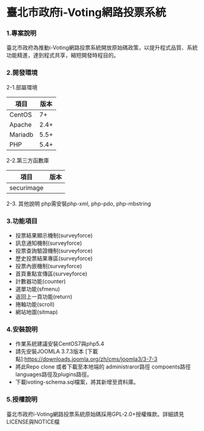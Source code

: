 # 臺北市政府i-Voting網路投票系統

### 1.專案說明
臺北市政府為推動i-Voting網路投票系統開放原始碼政策，以提升程式品質、系統功能精進，達到程式共享，縮短開發時程目的。
  
### 2.開發環境

2-1.部屬環境

|項目|版本|
|--- |---|
|CentOS|7+|
|Apache|2.4+|
|Mariadb|5.5+|
|PHP|5.4+|

2-2.第三方函數庫

|項目|版本|
|--- |---|
|securimage||

2-3. 其他說明
php需安裝php-xml, php-pdo, php-mbstring
	
### 3.功能項目

* 投票結果顯示機制(surveyforce)
* 訊息通知機制(surveyforce)
* 投票查詢驗證機制(surveyforce)
* 歷史投票結果專區(surveyforce)
* 投票內嵌機制(surveyforce)  
* 首頁重點宣傳區(surveyforce)
* 計數器功能(counter)
* 選單功能(sfmenu)
* 返回上一頁功能(return)
* 捲軸功能(scroll)
* 網站地圖(sitmap)

### 4.安裝說明

 * 作業系統建議安裝CentOS7與php5.4
 * 請先安裝JOOMLA 3.7.3版本  [下載點]:https://downloads.joomla.org/zh/cms/joomla3/3-7-3
 * 將此Repo clone 或者下載至本地端的 administraror路徑 compoents路徑 languages路徑及plugins路徑。
 * 下載ivoting-schema.sql檔案，將其新增至資料庫。
	
### 5.授權說明

  臺北市政府i-Voting網路投票系統原始碼採用GPL-2.0+授權條款。詳細請見LICENSE與NOTICE檔

